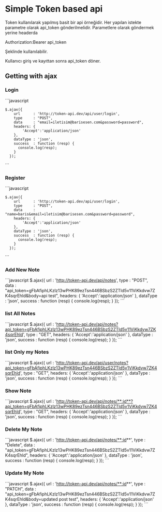 # Simple Token based api

Token kullanılarak yapılmış basit bir api örneğidir. Her yapılan istekte parametre olarak api_token gönderilmelidir.
Parametlere olarak göndermek yerine headerda

Authorization:Bearer api_token

Şeklinde kullanılabilir.

Kullanıcı giriş ve kayıttan sonra api_token döner.

## Getting with ajax

### Login 

´´´javascript

	$.ajax({
	    url      : 'http://token-api.dev/api/user/login',
	    type     : "POST",
	    data     : "email=iletisim@barisesen.com&password=password",
	    headers: {
	        'Accept':'application/json'
	    },
	    dataType : 'json',
	    success  : function (resp) {
	      console.log(resp);
	    }
	  });
	  
´´´

### Register 

´´´javascript

	$.ajax({
	    url      : 'http://token-api.dev/api/user/login',
	    type     : "POST",
	    data     : "name=baris&email=iletisim@barisesen.com&password=password",
	    headers: {
	        'Accept':'application/json'
	    },
	    dataType : 'json',
	    success  : function (resp) {
	      console.log(resp);
	    }
	  });
´´´

### Add New Note
´´´javascript
	$.ajax({
	    url      : 'http://token-api.dev/api/notes',
	    type     : "POST",
	    data     : "api_token=gFbAfiphLKzlz13wPHK89ezTsn446BSbzS2ZTId5v11ViKkdvw7ZK4sqrEhld&body=api test",
	    headers: {
	        'Accept':'application/json'
	    },
	    dataType : 'json',
	    success  : function (resp) {
	      console.log(resp);
	    }
	  });
´´´

### list All Notes

´´´javascript
	$.ajax({
	    url      : 'http://token-api.dev/api/notes?api_token=gFbAfiphLKzlz13wPHK89ezTsn446BSbzS2ZTId5v11ViKkdvw7ZK4sqrEhld',
	    type     : "GET",
	    headers: {
	        'Accept':'application/json'
	    },
	    dataType : 'json',
	    success  : function (resp) {
	      console.log(resp);
	    }
	  });
´´´

### list Only my Notes

´´´javascript
	$.ajax({
	    url      : 'http://token-api.dev/api/user/notes?api_token=gFbAfiphLKzlz13wPHK89ezTsn446BSbzS2ZTId5v1ViKkdvw7ZK4sqrEhld',
	    type     : "GET",
	    headers: {
	        'Accept':'application/json'
	    },
	    dataType : 'json',
	    success  : function (resp) {
	      console.log(resp);
	    }
	  });
´´´

### Show Note

´´´javascript
	$.ajax({
	    url      : 'http://token-api.dev/api/notes/**:id**?api_token=gFbAfiphLKzlz13wPHK89ezTsn446BSbzS2ZTId5v1ViKkdvw7ZK4sqrEhld',
	    type     : "GET",
	    headers: {
	        'Accept':'application/json'
	    },
	    dataType : 'json',
	    success  : function (resp) {
	      console.log(resp);
	    }
	  });
´´´

### Delete My Note

´´´javascript
	$.ajax({
	    url      : 'http://token-api.dev/api/notes/**:id**',
	    type     : "Delete",
	    data 	 : "api_token=gFbAfiphLKzlz13wPHK89ezTsn446BSbzS2ZTId5v11ViKkdvw7ZK4sqrEhld",
	    headers: {
	        'Accept':'application/json'
	    },
	    dataType : 'json',
	    success  : function (resp) {
	      console.log(resp);
	    }
	  });
´´´
### Update My Note

´´´javascript
	$.ajax({
	    url      : 'http://token-api.dev/api/notes/**:id**',
	    type     : "PATCH",
	    data 	 : "api_token=gFbAfiphLKzlz13wPHK89ezTsn446BSbzS2ZTId5v11ViKkdvw7ZK4sqrEhld&body=updated post test",
	    headers: {
	        'Accept':'application/json'
	    },
	    dataType : 'json',
	    success  : function (resp) {
	      console.log(resp);
	    }
	  });
´´´
